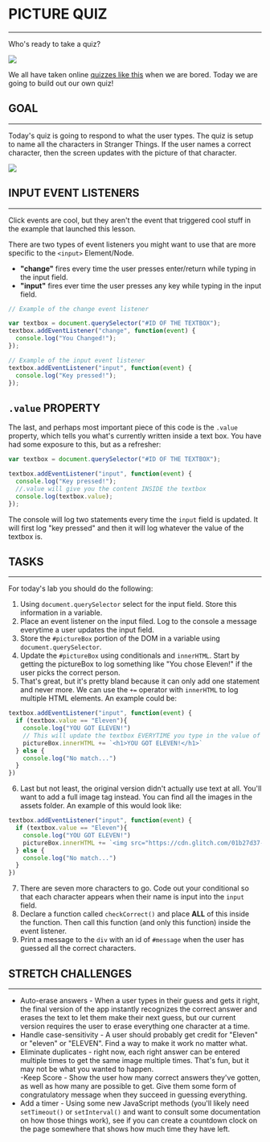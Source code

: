 # PICTURE QUIZ

---

Who's ready to take a quiz?

![](https://media.giphy.com/media/uFmMNcXaDNrMCzjCMq/giphy.gif)

We all have taken online [quizzes like this](https://www.sporcle.com/games/g/world) when we are bored. Today we are going to build out our own quiz!

## GOAL

---

Today's quiz is going to respond to what the user types. The quiz is setup to name all the characters in Stranger Things. If the user names a correct character, then the screen updates with the picture of that character.

![](https://media.giphy.com/media/MYyJlxHOplSfcRaill/giphy.gif)

## INPUT EVENT LISTENERS

---

Click events are cool, but they aren't the event that triggered cool stuff in the example that launched this lesson.

There are two types of event listeners you might want to use that are more specific to the `<input>` Element/Node.

- **"change"** fires every time the user presses enter/return while typing in the input field.
- **"input"** fires ever time the user presses any key while typing in the input field.

```javascript
// Example of the change event listener

var textbox = document.querySelector("#ID OF THE TEXTBOX");
textbox.addEventListener("change", function(event) {
  console.log("You Changed!");
});

// Example of the input event listener
textbox.addEventListener("input", function(event) {
  console.log("Key pressed!");
});
```

## `.value` PROPERTY

The last, and perhaps most important piece of this code is the `.value` property, which tells you what's currently written inside a text box. You have had some exposure to this, but as a refresher:

```javascript
var textbox = document.querySelector("#ID OF THE TEXTBOX");

textbox.addEventListener("input", function(event) {
  console.log("Key pressed!");
  //.value will give you the content INSIDE the textbox
  console.log(textbox.value);
});
```

The console will log two statements every time the `input` field is updated. It will first log "key pressed" and then it will log whatever the value of the textbox is.

## TASKS

---

For today's lab you should do the following:

1. Using `document.querySelector` select for the input field. Store this information in a variable. 
2. Place an event listener on the input filed. Log to the console a message everytime a user updates the input field.
3. Store the `#pictureBox` portion of the DOM in a variable using `document.querySelector`.
4. Update the `#pictureBox` using conditionals and `innerHTML`. Start by getting the pictureBox to log something like "You chose Eleven!" if the user picks the correct person.
5. That's great, but it's pretty bland because it can only add one statement and never more. We can use the `+=` operator with `innerHTML` to log multiple HTML elements. An example could be:
```javascript
textbox.addEventListener("input", function(event) {
  if (textbox.value == "Eleven"){
    console.log("YOU GOT ELEVEN!")
    // This will update the textbox EVERYTIME you type in the value of "Eleven"
    pictureBox.innerHTML += `<h1>YOU GOT ELEVEN!</h1>`
  } else {
    console.log("No match...")
  }
})
```
6. Last but not least, the original version didn't actually use text at all. You'll want to add a full image tag instead. You can find all the images in the assets folder. An example of this would look like:
```javascript
textbox.addEventListener("input", function(event) {
  if (textbox.value == "Eleven"){
    console.log("YOU GOT ELEVEN!")
    pictureBox.innerHTML += `<img src="https://cdn.glitch.com/01b27d37-a07e-4e2e-8caf-659256274937%2FScreen%20Shot%202019-08-08%20at%208.39.11%20AM.png?v=1565269664594"/>`
  } else {
    console.log("No match...")
  }
})
```
7. There are seven more characters to go. Code out your conditional so that each character appears when their name is input into the `input` field.
8. Declare a function called `checkCorrect()` and place **ALL** of this inside the function. Then call this function (and only this function) inside the event listener.
9. Print a message to the `div` with an id of `#message` when the user has guessed all the correct characters.

## STRETCH CHALLENGES
---
- Auto-erase answers - When a user types in their guess and gets it right, the final version of the app instantly recognizes the correct answer and erases the text to let them make their next guess, but our current version requires the user to erase everything one character at a time.  
- Handle case-sensitivity - A user should probably get credit for "Eleven" or "eleven" or "ELEVEN". Find a way to make it work no matter what.  
- Eliminate duplicates - right now, each right answer can be entered multiple times to get the same image multiple times. That's fun, but it may not be what you wanted to happen.  
-Keep Score - Show the user how many correct answers they've gotten, as well as how many are possible to get. Give them some form of congratulatory message when they succeed in guessing everything.
- Add a timer - Using some new JavaScript methods (you'll likely need `setTimeout()` or `setInterval()` and want to consult some documentation on how those things work), see if you can create a countdown clock on the page somewhere that shows how much time they have left.  

